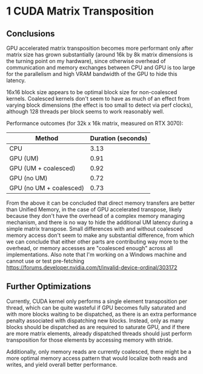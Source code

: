 # 1 CUDA Matrix Transposition

## Conclusions

GPU accelerated matrix transposition becomes more performant only after matrix size has grown substantially (around 16k by 8k matrix dimensions is the turning point on my hardware), since otherwise overhead of communication and memory exchanges between CPU and GPU is too large for the parallelism and high VRAM bandwidth of the GPU to hide this latency.

16x16 block size appears to be optimal block size for non-coalesced kernels. Coalesced kernels don't seem to have as much of an effect from varying block dimensions (the effect is too small to detect via perf clocks), although 128 threads per block seems to work reasonably well.

Performance outcomes (for 32k x 16k matrix, measured on RTX 3070):

| Method                  | Duration (seconds) |
| ----------------------- | ------------------ |
| CPU                     | 3.13               |
| GPU (UM)                | 0.91               |
| GPU (UM + coalesced)    | 0.92               |
| GPU (no UM)             | 0.72               |
| GPU (no UM + coalesced) | 0.73               |

From the above it can be concluded that direct memory transfers are better than Unified Memory, in the case of GPU accelerated transpose, likely because they don't have the overhead of a complex memory managing mechanism, and there is no way to hide the additional UM latency during a simple matrix transpose. Small differences with and without coalesced memory access don't seem to make any substantial difference, from which we can conclude that either other parts are contributing way more to the overhead, or memory accesses are "coalesced enough" across all implementations. Also note that I'm working on a Windows machine and cannot use or test pre-fetching https://forums.developer.nvidia.com/t/invalid-device-ordinal/303172

## Further Optimizations

Currently, CUDA kernel only performs a single element transposition per thread, which can be quite wasteful if GPU becomes fully saturated and with more blocks waiting to be dispatched, as there is an extra performance penalty associated with dispatching new blocks. Instead, only as many blocks should be dispatched as are required to saturate GPU, and if there are more matrix elements, already dispatched threads should just perform transposition for those elements by accessing memory with stride.

Additionally, only memory reads are currently coalesced, there might be a more optimal memory access pattern that would localize both reads and writes, and yield overall better performance.
